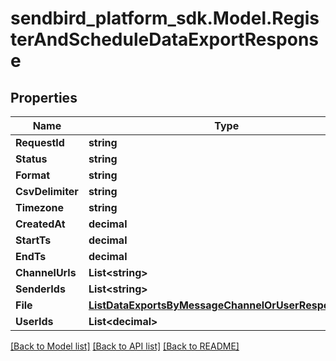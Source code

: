 
# sendbird_platform_sdk.Model.RegisterAndScheduleDataExportResponse

## Properties

Name | Type | Description | Notes
------------ | ------------- | ------------- | -------------
**RequestId** | **string** |  | [optional] 
**Status** | **string** |  | [optional] 
**Format** | **string** |  | [optional] 
**CsvDelimiter** | **string** |  | [optional] 
**Timezone** | **string** |  | [optional] 
**CreatedAt** | **decimal** |  | [optional] 
**StartTs** | **decimal** |  | [optional] 
**EndTs** | **decimal** |  | [optional] 
**ChannelUrls** | **List&lt;string&gt;** |  | [optional] 
**SenderIds** | **List&lt;string&gt;** |  | [optional] 
**File** | [**ListDataExportsByMessageChannelOrUserResponseFile**](ListDataExportsByMessageChannelOrUserResponseFile.md) |  | [optional] 
**UserIds** | **List&lt;decimal&gt;** |  | [optional] 

[[Back to Model list]](../README.md#documentation-for-models)
[[Back to API list]](../README.md#documentation-for-api-endpoints)
[[Back to README]](../README.md)

